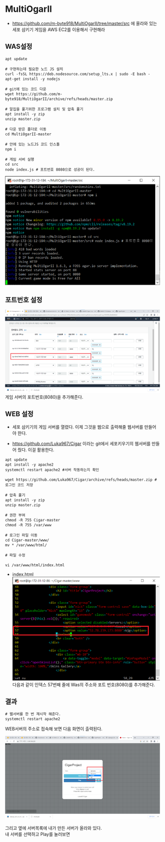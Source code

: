 # MultiOgarII
- https://github.com/m-byte918/MultiOgarII/tree/master/src 에 올라와 있는 세포 삼키기 게임을 AWS EC2를 이용해서 구현해라

## WAS설정
```shell
apt update

# 구현하는데 필요한 노드 JS 설치
curl -fsSL https://deb.nodesource.com/setup_lts.x | sudo -E bash -
apt-get install -y nodejs

# git에 있는 코드 다운
wget https://github.com/m-byte918/MultiOgarII/archive/refs/heads/master.zip

# 알집을 풀기위한 프로그램 설치 및 압축 풀기
apt install -y zip
unzip master.zip

# 다운 받은 폴더로 이동
cd MultiOgarII-master

# 안에 있는 노드JS 코드 인스톨
npm i

# 게임 서버 실행
cd src
node index.js # 포트번호 8080으로 성공이 된다.
```
![image](./image/game/5.png)<br/>

## 포트번호 설정
![image](./image/game/2.png)<br/>
게임 서버의 포트번호(8080)을 추가해준다.

## WEB 설정

- 세포 삼키기의 게임 서버를 열렸다. 이제 그것을 웹으로 출력해줄 웹서버를 만들어야 한다.

- https://github.com/Luka967/Cigar 이라는 git에서 세포키우기의 웹서버를 만들어 줬다. 이걸 활용한다.

```shell
apt update
apt install -y apache2
systemctl restart apache2 #서버 작동하는지 확인

wget https://github.com/Luka967/Cigar/archive/refs/heads/master.zip #로그인 코드 저장

# 압축 풀기
apt install -y zip
unzip master.zip

# 권한 부여
chmod -R 755 Cigar-master
chmod -R 755 /var/www

# 로그인 파일 이동
cd Cigar-master/www/
mv * /var/www/html/

# 파일 수정

vi /var/www/html/index.html
```
- index.html
![image](./image/game/1.png)<br/>
다음과 같이 인덱스 57번째 줄에 Was의 주소와 포트 번호(8080)를 추가해준다.<br/>

## 결과
```shell
# 웹서버를 한 번 재시작 해준다.
systemctl restart apache2
```
WEB서버의 주소로 접속해 보면 다음 화면이 출력된다.<br/>

![image](./image/game/3.png)<br/>

그리고 옆에 서버목록에 내가 만든 서버가 올라와 있다.<br/> 
내 서버를 선택하고 Play를 눌러보면<br/>


